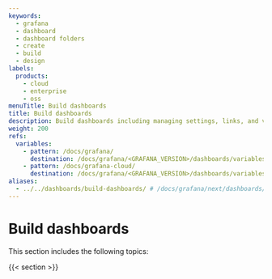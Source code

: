 ```yaml
---
keywords:
  - grafana
  - dashboard
  - dashboard folders
  - create
  - build
  - design
labels:
  products:
    - cloud
    - enterprise
    - oss
menuTitle: Build dashboards
title: Build dashboards
description: Build dashboards including managing settings, links, and version history
weight: 200
refs:
  variables:
    - pattern: /docs/grafana/
      destination: /docs/grafana/<GRAFANA_VERSION>/dashboards/variables/
    - pattern: /docs/grafana-cloud/
      destination: /docs/grafana/<GRAFANA_VERSION>/dashboards/variables/
aliases:
  - ../../dashboards/build-dashboards/ # /docs/grafana/next/dashboards/build-dashboards/
---
```


# Build dashboards

This section includes the following topics:

{{< section >}}
